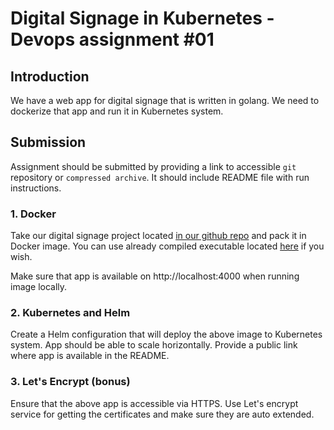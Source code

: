 # Digital Signage in Kubernetes - Devops assignment #01

## Introduction

We have a web app for digital signage that is written in golang. We need to dockerize that app and run it in Kubernetes system.

## Submission

Assignment should be submitted by providing a link to accessible `git` repository or `compressed archive`. It should include README file with run instructions.

### 1. Docker

Take our digital signage project located [in our github repo](https://github.com/visionect/digitalsignage) and pack it in Docker image. You can use already compiled executable located [here](https://github.com/visionect/digitalsignage/releases) if you wish.

Make sure that app is available on http://localhost:4000 when running image locally.

### 2. Kubernetes and Helm

Create a Helm configuration that will deploy the above image to Kubernetes system. App should be able to scale horizontally. Provide a public link where app is available in the README.

### 3. Let's Encrypt (bonus)

Ensure that the above app is accessible via HTTPS. Use Let's encrypt service for getting the certificates and make sure they are auto extended.
